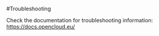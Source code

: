 #Troubleshooting

Check the documentation for troubleshooting information:
https://docs.opencloud.eu/